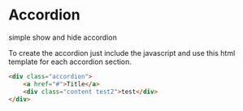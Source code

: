 # Accordion
simple show and hide accordion

To create the accordion just include the javascript and use this html template for each accordion section.
```html
<div class="accordion">
    <a href="#">Title</a>
    <div class="content test2">test</div>
</div>
```
